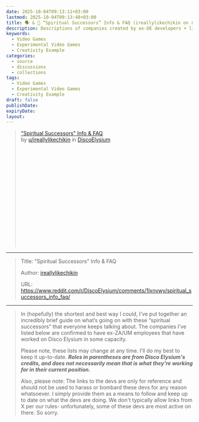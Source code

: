 ```yaml
---
date: 2025-10-04T09:13:11+03:00
lastmod: 2025-10-04T09:13:48+03:00
title: 🗣 & 🔖 “Spiritual Successors” Info & FAQ (ireallylikechikin on r/DiscoElysium)
description: Descriptions of companies created by ex-DE developers + list of games similar to DE
keywords:
  - Video Games
  - Experimental Video Games
  - Creativity Example
categories:
  - source
  - discussions
  - collections
tags:
  - Video Games
  - Experimental Video Games
  - Creativity Example
draft: false
publishDate:
expiryDate:
layout:
---
```

<blockquote class="reddit-embed-bq" data-embed-theme="dark" style="height:316px" data-embed-created="2025-10-04T06:21:08Z">
<a href="https://www.reddit.com/r/DiscoElysium/comments/1lxnvwy/spiritual_successors_info_faq/">&#34;Spiritual Successors&#34; Info &amp; FAQ</a><br> by
<a href="https://www.reddit.com/user/ireallylikechikin/">u/ireallylikechikin</a> in
<a href="https://www.reddit.com/r/DiscoElysium/">DiscoElysium</a>
</blockquote>
<script async src="https://embed.reddit.com/widgets.js" charset="UTF-8"></script>

---

> Title: "Spiritual Successors" Info & FAQ
> 
> Author: [ireallylikechikin](https://www.reddit.com/user/ireallylikechikin/)
> 
> URL: https://www.reddit.com/r/DiscoElysium/comments/1lxnvwy/spiritual_successors_info_faq/

---

> In (hopefully) the shortest and best way I could, I’ve put together an incredibly brief guide on what’s going on with these “spiritual successors” that everyone keeps talking about. The companies I’ve listed below are confirmed to have ex-ZA/UM employees that have worked on Disco Elysium in some capacity.
>
> Please note, these lists may change at any time. I’ll do my best to keep it up-to-date. _**Roles in parentheses are from Disco Elysium's credits, and does not necessarily mean that is what they're working for in their current position.**_
>
> Also, please note: The links to the devs are only for reference and should not be used to harass or bombard these devs for any reason whatsoever. I simply provide them as a means to follow and keep up to date on what the devs are doing. We don't typically allow links from X per our rules- unfortunately, some of these devs are most active on there. So sorry.
